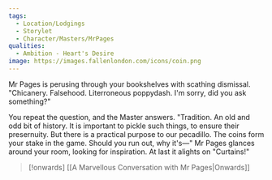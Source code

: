 ```yaml
---
tags:
  - Location/Lodgings 
  - Storylet
  - Character/Masters/MrPages
qualities:
  - Ambition - Heart's Desire
image: https://images.fallenlondon.com/icons/coin.png
---
```

Mr Pages is perusing through your bookshelves with scathing dismissal. "Chicanery. Falsehood. Literroneous poppydash. I'm sorry, did you ask something?"

You repeat the question, and the Master answers. "Tradition. An old and odd bit of history. It is important to pickle such things, to ensure their presernuity. But there is a practical purpose to our pecadillo. The coins form your stake in the game. Should you run out, why it's—" Mr Pages glances around your room, looking for inspiration. At last it alights on "Curtains!"

> [!onwards] [[A Marvellous Conversation with Mr Pages|Onwards]]